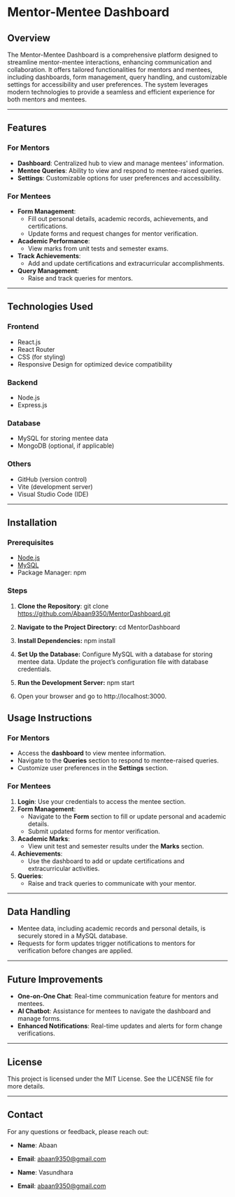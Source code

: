 # Mentor-Mentee Dashboard

## Overview

The Mentor-Mentee Dashboard is a comprehensive platform designed to streamline mentor-mentee interactions, enhancing communication and collaboration. It offers tailored functionalities for mentors and mentees, including dashboards, form management, query handling, and customizable settings for accessibility and user preferences. The system leverages modern technologies to provide a seamless and efficient experience for both mentors and mentees.

---

## Features

### For Mentors

- **Dashboard**: Centralized hub to view and manage mentees' information.
- **Mentee Queries**: Ability to view and respond to mentee-raised queries.
- **Settings**: Customizable options for user preferences and accessibility.

### For Mentees

- **Form Management**:
  - Fill out personal details, academic records, achievements, and certifications.
  - Update forms and request changes for mentor verification.
- **Academic Performance**:
  - View marks from unit tests and semester exams.
- **Track Achievements**:
  - Add and update certifications and extracurricular accomplishments.
- **Query Management**:
  - Raise and track queries for mentors.

---

## Technologies Used

### Frontend

- React.js
- React Router
- CSS (for styling)
- Responsive Design for optimized device compatibility

### Backend

- Node.js
- Express.js

### Database

- MySQL for storing mentee data
- MongoDB (optional, if applicable)

### Others

- GitHub (version control)
- Vite (development server)
- Visual Studio Code (IDE)

---

## Installation

### Prerequisites

- [Node.js](https://nodejs.org/)
- [MySQL](https://www.mysql.com/)
- Package Manager: npm

### Steps

1. **Clone the Repository**:
   git clone https://github.com/Abaan9350/MentorDashboard.git

2. **Navigate to the Project Directory:**
   cd MentorDashboard

3. **Install Dependencies:**
   npm install

4. **Set Up the Database:**
    Configure MySQL with a database for storing mentee data.
    Update the project’s configuration file with database credentials.

5. **Run the Development Server:**
   npm start

6. Open your browser and go to http://localhost:3000.


## Usage Instructions

### For Mentors

- Access the **dashboard** to view mentee information.
- Navigate to the **Queries** section to respond to mentee-raised queries.
- Customize user preferences in the **Settings** section.

### For Mentees

1. **Login**: Use your credentials to access the mentee section.
2. **Form Management**:
   - Navigate to the **Form** section to fill or update personal and academic details.
   - Submit updated forms for mentor verification.
3. **Academic Marks**:
   - View unit test and semester results under the **Marks** section.
4. **Achievements**:
   - Use the dashboard to add or update certifications and extracurricular activities.
5. **Queries**:
   - Raise and track queries to communicate with your mentor.

---

## Data Handling

- Mentee data, including academic records and personal details, is securely stored in a MySQL database.
- Requests for form updates trigger notifications to mentors for verification before changes are applied.

---

## Future Improvements

- **One-on-One Chat**: Real-time communication feature for mentors and mentees.
- **AI Chatbot**: Assistance for mentees to navigate the dashboard and manage forms.
- **Enhanced Notifications**: Real-time updates and alerts for form change verifications.

---

## License

This project is licensed under the MIT License. See the LICENSE file for more details.

---

## Contact

For any questions or feedback, please reach out:

- **Name**: Abaan
- **Email**: [abaan9350@gmail.com](mailto:abaan9350@gmail.com)

- **Name**: Vasundhara
- **Email**: [abaan9350@gmail.com](mailto:abaan9350@gmail.com)
